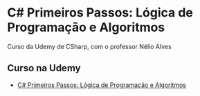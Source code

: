 # C# Primeiros Passos: Lógica de Programação e Algoritmos
Curso da Udemy de CSharp, com o professor Nélio Alves

## Curso na Udemy
* [C# Primeiros Passos: Lógica de Programação e Algoritmos](https://www.udemy.com/course/logica-de-programacao-csharp/learn/lecture/7444374?start=15#overview)